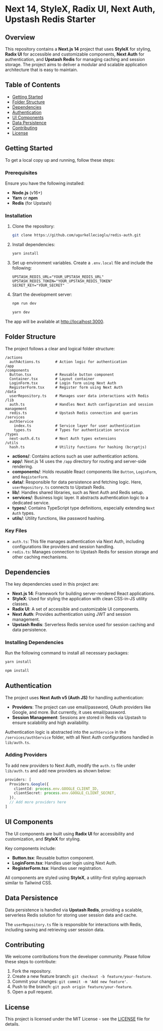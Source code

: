 # Next 14, StyleX, Radix UI, Next Auth, Upstash Redis Starter

## Overview

This repository contains a **Next.js 14** project that uses **StyleX** for styling, **Radix UI** for accessible and customizable components, **Next Auth** for authentication, and **Upstash Redis** for managing caching and session storage. The project aims to deliver a modular and scalable application architecture that is easy to maintain.

## Table of Contents

- [Getting Started](#getting-started)
- [Folder Structure](#folder-structure)
- [Dependencies](#dependencies)
- [Authentication](#authentication)
- [UI Components](#ui-components)
- [Data Persistence](#data-persistence)
- [Contributing](#contributing)
- [License](#license)

## Getting Started

To get a local copy up and running, follow these steps:

### Prerequisites

Ensure you have the following installed:

- **Node.js** (v16+)
- **Yarn** or **npm**
- **Redis** (for Upstash)

### Installation

1. Clone the repository:

   ```bash
   git clone https://github.com/ugurkellecioglu/redis-auth.git
   ```

2. Install dependencies:

   ```bash
   yarn install
   ```

3. Set up environment variables. Create a `.env.local` file and include the following:

   ```
   UPSTASH_REDIS_URL="YOUR_UPSTASH_REDIS_URL"
   UPSTASH_REDIS_TOKEN="YOUR_UPSTASH_REDIS_TOKEN"
   SECRET_KEY="YOUR_SECRET"
   ```

4. Start the development server:

   ```bash
   npm run dev
   ```

   ```bash
   yarn dev
   ```

The app will be available at [http://localhost:3000](http://localhost:3000).

## Folder Structure

The project follows a clear and logical folder structure:

```
/actions
  authActions.ts       # Action logic for authentication
/app
/components
  Button.tsx           # Reusable button component
  Container.tsx        # Layout container
  LoginForm.tsx        # Login form using Next Auth
  RegisterForm.tsx     # Register form using Next Auth
/data
  userRepository.ts    # Manages user data interactions with Redis
/lib
  auth.ts              # Handles Next Auth configuration and session management
  redis.ts             # Upstash Redis connection and queries
/services
  authService
    index.ts           # Service layer for user authentication
    types.ts           # Types for authentication service
/types
  next-auth.d.ts       # Next Auth types extensions
/utils
  hash.ts              # Utility functions for hashing (bcryptjs)
```

- **actions/**: Contains actions such as user authentication actions.
- **app/**: Next.js 14 uses the `/app` directory for routing and server-side rendering.
- **components/**: Holds reusable React components like `Button`, `LoginForm`, and `RegisterForm`.
- **data/**: Responsible for data persistence and fetching logic. Here, `userRepository.ts` connects to Upstash Redis.
- **lib/**: Handles shared libraries, such as Next Auth and Redis setup.
- **services/**: Business logic layer. It abstracts authentication logic to a dedicated service.
- **types/**: Contains TypeScript type definitions, especially extending `Next Auth` types.
- **utils/**: Utility functions, like password hashing.

### Key Files

- `auth.ts`: This file manages authentication via Next Auth, including configurations like providers and session handling.
- `redis.ts`: Manages connection to Upstash Redis for session storage and other caching mechanisms.

## Dependencies

The key dependencies used in this project are:

- **Next.js 14**: Framework for building server-rendered React applications.
- **StyleX**: Used for styling the application with clean CSS-in-JS utility classes.
- **Radix UI**: A set of accessible and customizable UI components.
- **Next Auth**: Provides authentication using JWT and session management.
- **Upstash Redis**: Serverless Redis service used for session caching and data persistence.

### Installing Dependencies

Run the following command to install all necessary packages:

```bash
yarn install
```

```bash
npm install
```

## Authentication

The project uses **Next Auth v5 (Auth JS)** for handling authentication:

- **Providers**: The project can use email/password, OAuth providers like Google, and more. But currently, it uses email/password.
- **Session Management**: Sessions are stored in Redis via Upstash to ensure scalability and high availability.

Authentication logic is abstracted into the `authService` in the `/services/authService` folder, with all Next Auth configurations handled in `lib/auth.ts`.

### Adding Providers

To add new providers to Next Auth, modify the `auth.ts` file under `lib/auth.ts` and add new providers as shown below:

```ts
providers: [
  Providers.Google({
    clientId: process.env.GOOGLE_CLIENT_ID,
    clientSecret: process.env.GOOGLE_CLIENT_SECRET,
  }),
  // Add more providers here
]
```

## UI Components

The UI components are built using **Radix UI** for accessibility and customization, and **StyleX** for styling.

Key components include:

- **Button.tsx**: Reusable button component.
- **LoginForm.tsx**: Handles user login using Next Auth.
- **RegisterForm.tsx**: Handles user registration.

All components are styled using **StyleX**, a utility-first styling approach similar to Tailwind CSS.

## Data Persistence

Data persistence is handled via **Upstash Redis**, providing a scalable, serverless Redis solution for storing user session data and cache.

The `userRepository.ts` file is responsible for interactions with Redis, including saving and retrieving user session data.

## Contributing

We welcome contributions from the developer community. Please follow these steps to contribute:

1. Fork the repository.
2. Create a new feature branch: `git checkout -b feature/your-feature`.
3. Commit your changes: `git commit -m 'Add new feature'`.
4. Push to the branch: `git push origin feature/your-feature`.
5. Open a pull request.

## License

This project is licensed under the MIT License - see the [LICENSE](LICENSE) file for details.
